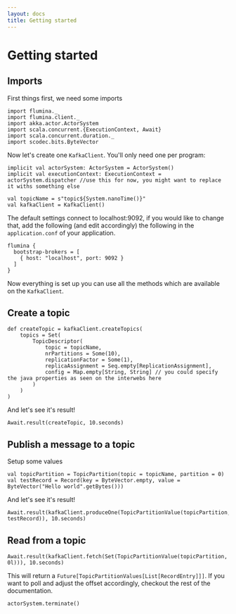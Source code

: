 ```yaml
---
layout: docs
title: Getting started
---
```


# Getting started

## Imports

First things first, we need some imports

```tut:silent
import flumina._
import flumina.client._
import akka.actor.ActorSystem
import scala.concurrent.{ExecutionContext, Await}
import scala.concurrent.duration._
import scodec.bits.ByteVector
```


Now let's create one `KafkaClient`. You'll only need one per program:

```tut:silent
implicit val actorSystem: ActorSystem = ActorSystem()
implicit val executionContext: ExecutionContext = actorSystem.dispatcher //use this for now, you might want to replace it withs something else

val topicName = s"topic${System.nanoTime()}"
val kafkaClient = KafkaClient()
```


The default settings connect to localhost:9092, if you would like to change that, add the following (and edit accordingly) the following in the `application.conf` of your application.

```
flumina {
  bootstrap-brokers = [
    { host: "localhost", port: 9092 }
  ]
}
```


Now everything is set up you can use all the methods which are available on the `KafkaClient`.

## Create a topic

```tut:silent
def createTopic = kafkaClient.createTopics(
    topics = Set(
        TopicDescriptor(
            topic = topicName,
            nrPartitions = Some(10),
            replicationFactor = Some(1),
            replicaAssignment = Seq.empty[ReplicationAssignment],
            config = Map.empty[String, String] // you could specify the java properties as seen on the interwebs here
        )
    )
)
```

And let's see it's result!

```tut
Await.result(createTopic, 10.seconds)
```


## Publish a message to a topic

Setup some values

```tut:silent
val topicPartition = TopicPartition(topic = topicName, partition = 0)
val testRecord = Record(key = ByteVector.empty, value = ByteVector("Hello world".getBytes()))
```

And let's see it's result!

```tut
Await.result(kafkaClient.produceOne(TopicPartitionValue(topicPartition, testRecord)), 10.seconds)
```


## Read from a topic

```tut
Await.result(kafkaClient.fetch(Set(TopicPartitionValue(topicPartition, 0l))), 10.seconds)
```


This will return a `Future[TopicPartitionValues[List[RecordEntry]]]`. If you want to poll and adjust the offset accordingly, checkout the rest of the documentation.

```tut:invisible
actorSystem.terminate()
```
